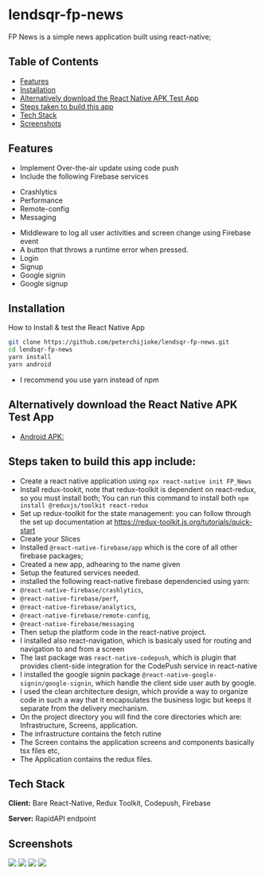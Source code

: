 # lendsqr-fp-news
 FP News is a simple news application built using react-native; 


## Table of Contents

* [Features](#Features)
* [Installation](#Installation)
* [Alternatively download the React Native APK Test App](#Alternatively%download%the%React%Native%APK%Test%App)
* [Steps taken to build this app](#Steps%taken%to%build%this%app%include)
* [Tech Stack](#Tech%Stack)
* [Screenshots](#Screenshots)



## Features
- Implement Over-the-air update using code push
- Include the following Firebase services
* Crashlytics
* Performance
* Remote-config
* Messaging
- Middleware to log all user activities and screen change using Firebase event
- A button that throws a runtime error when pressed.
- Login
- Signup
- Google signin
- Google signup




## Installation

How to Install & test the React Native App

```bash
git clone https://github.com/peterchijioke/lendsqr-fp-news.git
cd lendsqr-fp-news
yarn install
yarn android
```
    
   - I recommend you use yarn instead of npm
    
## Alternatively download the React Native APK Test App

- [Android APK: ](https://appdistribution.firebase.google.com/testerapps/null/releases/1qlef3miuvn60)

## Steps taken to build this app include:
- Create a react native application using ```npx react-native init FP_News```
- Install redux-tookit, note that redux-toolkit is dependent on react-redux, so you must install both; You can run this command to install both ```npm install @reduxjs/toolkit react-redux```
- Set up redux-toolkit for the state management: you can follow through the set up documentation at https://redux-toolkit.js.org/tutorials/quick-start
- Create your Slices
- Installed ```@react-native-firebase/app``` which is the core of all other firebase packages;
- Created a new app, adhearing to the name given
- Setup the featured services needed.
- installed the following react-native firebase dependencied using yarn: 
- ```@react-native-firebase/crashlytics```,
- ```@react-native-firebase/perf```, 
- ```@react-native-firebase/analytics```, 
- ```@react-native-firebase/remote-config```, 
- ```@react-native-firebase/messaging```
-  Then setup the platform code in the react-native project. 
-  I installed also react-navigation, which is basicaly used for routing and navigation to and from a screen
-  The last package was ```react-native-codepush```, which is plugin that provides client-side integration for the CodePush service in react-native
-  I installed the google signin package ```@react-native-google-signin/google-signin```, which handle the client side user auth by google.
-  I used the clean architecture design, which provide a way to organize code in such a way that it encapsulates the business logic but keeps it separate from the delivery mechanism.
-  On the project directory you will find the core directories which are: Infrastructure, Screens, application.
-  The infrastructure contains the fetch rutine
-  The Screen contains the application screens and components basically tsx files etc,
-  The Application contains the redux files.

## Tech Stack

**Client:** Bare React-Native, Redux Toolkit, Codepush, Firebase

**Server:** RapidAPI endpoint



## Screenshots

![](/image1.jpg)
![](/image2.jpg)
![](/image3.jpg)
![](/image4.jpg)

